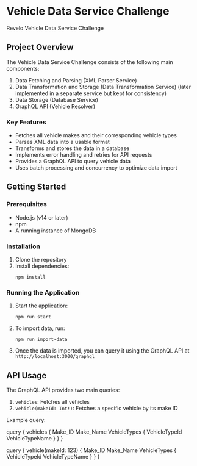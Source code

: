# Vehicle Data Service Challenge

Revelo Vehicle Data Service Challenge

## Project Overview

The Vehicle Data Service Challenge consists of the following main components:

1. Data Fetching and Parsing (XML Parser Service)
2. Data Transformation and Storage (Data Transformation Service) (later implemented in a separate service but kept for consistency)
3. Data Storage (Database Service)
4. GraphQL API (Vehicle Resolver)

### Key Features

- Fetches all vehicle makes and their corresponding vehicle types
- Parses XML data into a usable format
- Transforms and stores the data in a database
- Implements error handling and retries for API requests
- Provides a GraphQL API to query vehicle data
- Uses batch processing and concurrency to optimize data import

## Getting Started

### Prerequisites

- Node.js (v14 or later)
- npm
- A running instance of MongoDB

### Installation

1. Clone the repository
2. Install dependencies:
   ```
   npm install
   ```

### Running the Application

1. Start the application:
   ```
   npm run start
   ```

2. To import data, run:
   ```
   npm run import-data
   ```

3. Once the data is imported, you can query it using the GraphQL API at `http://localhost:3000/graphql`

## API Usage

The GraphQL API provides two main queries:

1. `vehicles`: Fetches all vehicles
2. `vehicle(makeId: Int!)`: Fetches a specific vehicle by its make ID

Example query:

query {
  vehicles {
    Make_ID
    Make_Name
    VehicleTypes {
      VehicleTypeId
      VehicleTypeName
    }
  }
}

query {
  vehicle(makeId: 123) {
    Make_ID
    Make_Name
    VehicleTypes {
      VehicleTypeId
      VehicleTypeName
    }
  }
}
